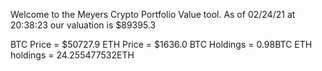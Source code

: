 Welcome to the Meyers Crypto Portfolio Value tool. 
As of 02/24/21 at 20:38:23 our valuation is $89395.3 

BTC Price = $50727.9
 ETH Price = $1636.0
BTC Holdings = 0.98BTC
 ETH holdings = 24.255477532ETH 
